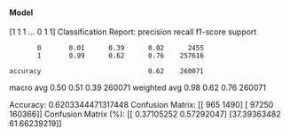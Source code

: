 #### Model
[1 1 1 ... 0 1 1]
Classification Report:
              precision    recall  f1-score   support

           0       0.01      0.39      0.02      2455
           1       0.99      0.62      0.76    257616

    accuracy                           0.62    260071
   macro avg       0.50      0.51      0.39    260071
weighted avg       0.98      0.62      0.76    260071

Accuracy: 0.6203344471317448
Confusion Matrix:
[[   965   1490]
 [ 97250 160366]]
Confusion Matrix (%):
[[ 0.37105252  0.57292047]
 [37.39363482 61.66239219]]

